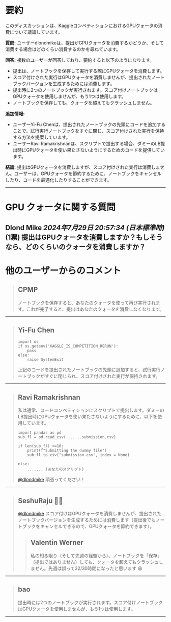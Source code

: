 # 要約 
このディスカッションは、KaggleコンペティションにおけるGPUクォータの消費について議論しています。

**質問:** ユーザーdlondmikeは、提出がGPUクォータを消費するかどうか、そして消費する場合はどのくらい消費するのかを尋ねています。

**回答:** 複数のユーザーが回答しており、要約すると以下のようになります。

* 提出は、ノートブックを保存して実行する際にGPUクォータを消費します。
* スコア付けされた実行はGPUクォータを消費しませんが、提出されたノートブックバージョンを生成するためには消費します。
* 提出時に2つのノートブックが実行されます。スコア付けノートブックはGPUクォータを使用しませんが、もう1つは使用します。
* ノートブックを保存しても、クォータを超えてもクラッシュしません。

**追加情報:**

* ユーザーYi-Fu Chenは、提出されたノートブックの先頭にコードを追加することで、試行実行ノートブックをすぐに閉じ、スコア付けされた実行を保持する方法を提案しています。
* ユーザーRavi Ramakrishnanは、スクリプトで提出する場合、ダミーのLB提出時にGPUクォータを使い果たさないようにするためのコードを提供しています。

**結論:** 提出はGPUクォータを消費しますが、スコア付けされた実行は消費しません。ユーザーは、GPUクォータを節約するために、ノートブックをキャンセルしたり、コードを最適化したりすることができます。


---
# GPU クォータに関する質問

**Dlond Mike** *2024年7月29日 20:57:34 (日本標準時)* (1票)
提出はGPUクォータを消費しますか？もしそうなら、どのくらいのクォータを消費しますか？
---
# 他のユーザーからのコメント
> ## CPMP
> 
> ノートブックを保存すると、あなたのクォータを使って再び実行されます。これが完了すると、提出はあなたのクォータを消費しなくなります。
> 
> 
> 
---
> ## Yi-Fu Chen
> 
> ```
> import os
> if os.getenv('KAGGLE_IS_COMPETITION_RERUN'):
>     pass
> else:
>     raise SystemExit
> 
> ```
> 
> 上記のコードを提出されたノートブックの先頭に追加すると、試行実行ノートブックがすぐに閉じられ、スコア付けされた実行が保持されます。
> 
> 
> 
---
> ## Ravi Ramakrishnan
> 
> 私は通常、コードコンペティションにスクリプトで提出します。ダミーのLB提出時にGPUクォータを使い果たさないようにするために、以下を使用しています。
> 
> ```
> import pandas as pd
> sub_fl = pd.read_csv(.......submission.csv)
> 
> if len(sub_fl) <=10:
>     print(f"Submitting the dummy file")
>     sub_fl.to_csv("submission.csv", index = None)
> 
> else:
>     ....... (あなたのスクリプト)
> 
> ```
> 
> [@dlondmike](https://www.kaggle.com/dlondmike) 頑張ってください！
> 
> 
> 
---
> ## SeshuRaju 🧘‍♂️
> 
> [@dlondmike](https://www.kaggle.com/dlondmike) スコア付けはGPUクォータを消費しませんが、提出されたノートブックバージョンを生成するためには消費します（提出後でもノートブックをキャンセルできるので、GPUクォータを節約できます）。
> 
> 
> 
> > ## Valentin Werner
> > 
> > 私の知る限り（そして先週の経験から）、ノートブックを「保存」（提出ではありません）しても、クォータを超えてもクラッシュしません。先週は誤って32/30時間になったと思います 😃
> > 
> > 
> > 
---
> ## bao
> 
> 提出時には2つのノートブックが実行されます。スコア付けノートブックはGPUクォータを使用しませんが、もう1つは使用します。
> 
> 
> 
--- 

